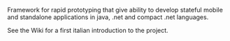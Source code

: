 Framework for rapid prototyping that give ability to develop stateful mobile and standalone applications in java, .net and compact .net languages.

See the Wiki for a first italian introduction to the project.
